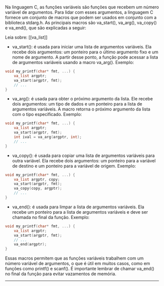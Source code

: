 Na linguagem C, as funções variáveis ​​são funções que recebem um número variável de argumentos. Para lidar com esses argumentos, a linguagem C fornece um conjunto de macros que podem ser usados em conjunto com a biblioteca stdarg.h. As principais macros são va_start(), va_arg(), va_copy() e va_end(), que são explicadas a seguir:

Leia sobre: [[va_list]]

- va_start(): é usada para iniciar uma lista de argumentos variáveis. Ela recebe dois argumentos: um ponteiro para o último argumento fixo e um nome de argumento. A partir desse ponto, a função pode acessar a lista de argumentos variáveis usando a macro va_arg(). Exemplo: 
```c
void my_printf(char* fmt, ...) {
    va_list argptr;
    va_start(argptr, fmt);
    // ...
}
```

- va_arg(): é usada para obter o próximo argumento da lista. Ele recebe dois argumentos: um tipo de dados e um ponteiro para a lista de argumentos variáveis. A macro retorna o próximo argumento da lista com o tipo especificado. Exemplo:
```c
void my_printf(char* fmt, ...) {
    va_list argptr;
    va_start(argptr, fmt);
    int ival = va_arg(argptr, int);
    // ...
}
```

- va_copy(): é usada para copiar uma lista de argumentos variáveis para outra variável. Ela recebe dois argumentos: um ponteiro para a variável de destino e um ponteiro para a variável de origem. Exemplo:
```c
void my_printf(char* fmt, ...) {
    va_list argptr, copy;
    va_start(argptr, fmt);
    va_copy(copy, argptr);
    // ...
}
```

- va_end(): é usada para limpar a lista de argumentos variáveis. Ela recebe um ponteiro para a lista de argumentos variáveis e deve ser chamada no final da função. Exemplo:
```c
void my_printf(char* fmt, ...) {
    va_list argptr;
    va_start(argptr, fmt);
    // ...
    va_end(argptr);
}
```

Essas macros permitem que as funções variáveis ​​trabalhem com um número variável de argumentos, o que é útil em muitos casos, como em funções como printf() e scanf(). É importante lembrar de chamar va_end() no final da função para evitar vazamentos de memória.

---


